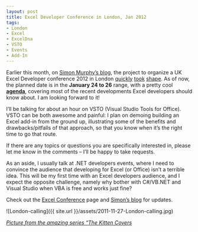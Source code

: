 ```yaml
---
layout: post
title: Excel Developer Conference in London, Jan 2012
tags:
- London
- Excel
- ExcelDna
- VSTO
- Events
- Add-In
---
```


Earlier this month, on [Simon Murphy’s blog](http://smurfonspreadsheets.wordpress.com/), the project to organize a UK Excel Developer conference 2012 in London [quickly](http://smurfonspreadsheets.wordpress.com/2011/11/01/reader-request/) [took](http://smurfonspreadsheets.wordpress.com/2011/11/03/excel-developer-conference-london-jan-2012/) [shape](http://smurfonspreadsheets.wordpress.com/2011/11/22/excel-developer-conference-update/). As of now, the planned date is in the **January 24 to 26** range, with a pretty cool [**agenda**](http://xlconf.wordpress.com/2011/11/22/uk-excel-developer-conference-london-january-2012/), covering most of the recent developments Excel developers should know about. I am looking forward to it!  

I’ll be talking for about an hour on VSTO (Visual Studio Tools for Office). VSTO can be both awesome and painful: I plan on demoing building an Excel add-in from the ground up, illustrating some of the benefits and drawbacks/pitfalls of that approach, so that you know when it’s the right time to go that route.  

If there are any topics or questions you are specifically interested in, please let me know in the comments – I’ll be happy to take requests.  

As an aside, I usually talk at .NET developers events, where I need to convince the audience that developing for Excel (or Office) isn’t a terrible idea. This will be my first time with an Excel developers audience, and I expect the opposite challenge, namely why bother with C#/VB.NET and Visual Studio when VBA is free and works just fine?  

Check out the [Excel Conference](http://xlconf.wordpress.com/) page and [Simon’s blog](http://smurfonspreadsheets.wordpress.com/) for updates.  

![London-calling]({{ site.url }}/assets/2011-11-27-London-calling.jpg)

*[Picture from the amazing series “The Kitten Covers](http://thekittencovers.tumblr.com)*
